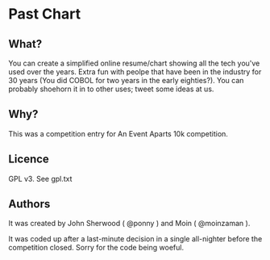 <h1>Past Chart</h1>

<h2>What?</h2>
<p>You can create a simplified online resume/chart showing all the tech you've used over the years.  Extra fun with peolpe that have been in the industry for 30 years (You did COBOL for two years in the early eighties?).  You can probably shoehorn it in to other uses; tweet some ideas at us.</p>

<h2>Why?</h2>
<p>This was a competition entry for An Event Aparts 10k competition.</p>

<h2>Licence</h2>
<p>GPL v3.  See gpl.txt</p>

<h2>Authors</h2>
<p>It was created by John Sherwood ( @ponny ) and Moin ( @moinzaman ).</p>

<p>It was coded up after a last-minute decision in a single all-nighter before the competition closed.  Sorry for the code being woeful.</p>
